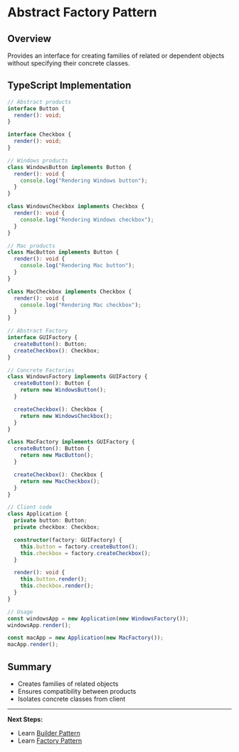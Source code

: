 # Abstract Factory Pattern

## Overview

Provides an interface for creating families of related or dependent objects without specifying their concrete classes.

## TypeScript Implementation

```typescript
// Abstract products
interface Button {
  render(): void;
}

interface Checkbox {
  render(): void;
}

// Windows products
class WindowsButton implements Button {
  render(): void {
    console.log("Rendering Windows button");
  }
}

class WindowsCheckbox implements Checkbox {
  render(): void {
    console.log("Rendering Windows checkbox");
  }
}

// Mac products
class MacButton implements Button {
  render(): void {
    console.log("Rendering Mac button");
  }
}

class MacCheckbox implements Checkbox {
  render(): void {
    console.log("Rendering Mac checkbox");
  }
}

// Abstract Factory
interface GUIFactory {
  createButton(): Button;
  createCheckbox(): Checkbox;
}

// Concrete Factories
class WindowsFactory implements GUIFactory {
  createButton(): Button {
    return new WindowsButton();
  }

  createCheckbox(): Checkbox {
    return new WindowsCheckbox();
  }
}

class MacFactory implements GUIFactory {
  createButton(): Button {
    return new MacButton();
  }

  createCheckbox(): Checkbox {
    return new MacCheckbox();
  }
}

// Client code
class Application {
  private button: Button;
  private checkbox: Checkbox;

  constructor(factory: GUIFactory) {
    this.button = factory.createButton();
    this.checkbox = factory.createCheckbox();
  }

  render(): void {
    this.button.render();
    this.checkbox.render();
  }
}

// Usage
const windowsApp = new Application(new WindowsFactory());
windowsApp.render();

const macApp = new Application(new MacFactory());
macApp.render();
```

## Summary

- Creates families of related objects
- Ensures compatibility between products
- Isolates concrete classes from client

---

**Next Steps:**

- Learn [Builder Pattern](builder.md)
- Learn [Factory Pattern](factory.md)

